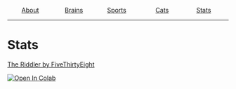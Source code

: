<p align="center">
  <a href="https://tcdixon4.github.io/about">About</a>
  &nbsp;&nbsp;&nbsp;&nbsp;&nbsp;&nbsp;&nbsp;&nbsp;&nbsp;&nbsp;&nbsp;&nbsp;&nbsp;
  <a href="https://tcdixon4.github.io/brains">Brains</a>
  &nbsp;&nbsp;&nbsp;&nbsp;&nbsp;&nbsp;&nbsp;&nbsp;&nbsp;&nbsp;&nbsp;&nbsp;
  <a href="https://tcdixon4.github.io/sports">Sports</a>
  &nbsp;&nbsp;&nbsp;&nbsp;&nbsp;&nbsp;&nbsp;&nbsp;&nbsp;&nbsp;&nbsp;&nbsp;&nbsp;&nbsp;&nbsp;
  <a href="https://tcdixon4.github.io/cats">Cats</a>
  &nbsp;&nbsp;&nbsp;&nbsp;&nbsp;&nbsp;&nbsp;&nbsp;&nbsp;&nbsp;&nbsp;&nbsp;&nbsp;&nbsp;
  <a href="https://tcdixon4.github.io/stats">Stats</a>
  &nbsp;
</p>

---

# Stats
<a href="https://tcdixon4.github.io/the-riddler-responses/home">The Riddler by FiveThirtyEight</a>

[![Open In Colab](https://colab.research.google.com/assets/colab-badge.svg)](https://colab.research.google.com/github/tcdixon4/leet-code/blob/master/leetcode_week198.ipynb)
